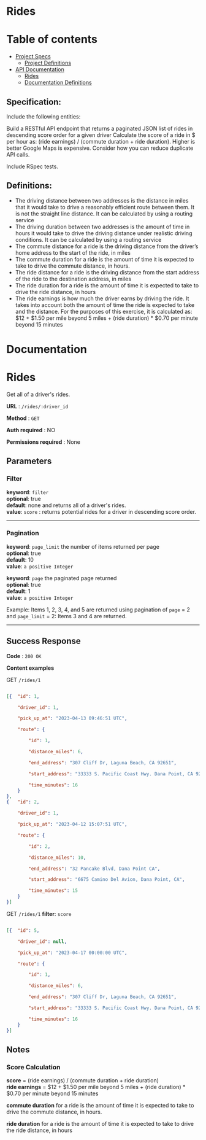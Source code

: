 # Rides
Table of contents
=================

<!--ts-->
   * [Project Specs](#specification)
      * [Project Definitions](#definitions)
   * [API Documentation](#documentation)
     * [Rides](#rides)
     * [Documentation Definitions](#definitions)
<!--te-->

## Specification:

Include the following entities: </br>

Build a RESTful API endpoint that returns a paginated JSON list of rides in descending score order for a given driver
Calculate the score of a ride in $ per hour as: (ride earnings) / (commute duration + ride duration). Higher is better
Google Maps is expensive. Consider how you can reduce duplicate API calls. </br>

Include RSpec tests.

## Definitions:

* The driving distance between two addresses is the distance in miles that it would take to drive a reasonably efficient route between them. It is not the straight line distance. It can be calculated by using a routing service
* The driving duration between two addresses is the amount of time in hours it would take to drive the driving distance under realistic driving conditions. It can be calculated by using a routing service
* The commute distance for a ride is the driving distance from the driver’s home address to the start of the ride, in miles
* The commute duration for a ride is the amount of time it is expected to take to drive the commute distance, in hours.
* The ride distance for a ride is the driving distance from the start address of the ride to the destination address, in miles
* The ride duration for a ride is the amount of time it is expected to take to drive the ride distance, in hours
* The ride earnings is how much the driver earns by driving the ride. It takes into account both the amount of time the ride is expected to take and the distance. For the purposes of this exercise, it is calculated as: $12 + $1.50 per mile beyond 5 miles + (ride duration) * $0.70 per minute beyond 15 minutes

# Documentation
#  Rides

Get all of a driver's rides.

**URL** : `/rides/:driver_id`

**Method** : `GET`

**Auth required** : NO

**Permissions required** : None

## Parameters
### Filter
**keyword**: `filter` <br />
**optional**: true <br />
**default**: none and returns all of a driver's rides.  <br />
**value**: `score` 	: returns potential rides for a driver in descending score order. <br />

---
### Pagination
**keyword**: `page_limit` the number of items returned per page <br />
**optional**: true <br />
**default**: 10 <br />
**value**: `a positive Integer` 	  <br />

**keyword**: `page` the paginated page returned <br />
**optional**: true   <br />
**default**: 1 <br />
**value**: `a positive Integer` <br />

Example: 
Items 1, 2, 3, 4, and 5 are returned using pagination of `page` = 2 and `page_limit` = 2:
Items 3 and 4 are returned.

---


##  Success Response

**Code** : `200 OK`

**Content examples**

GET `/rides/1`

```json

[{  "id": 1,

	"driver_id": 1,

	"pick_up_at": "2023-04-13 09:46:51 UTC",

	"route": {

		"id": 1,

		"distance_miles": 6,

		"end_address": "307 Cliff Dr, Laguna Beach, CA 92651",

		"start_address": "33333 S. Pacific Coast Hwy. Dana Point, CA 92629",

		"time_minutes": 16
	}
},
{	"id": 2,

	"driver_id": 1,

	"pick_up_at": "2023-04-12 15:07:51 UTC",

	"route": {

		"id": 2,

		"distance_miles": 10,

		"end_address": "32 Pancake Blvd, Dana Point CA",

		"start_address": "6675 Camino Del Avion, Dana Point, CA",

		"time_minutes": 15
	}
}]

```
GET `/rides/1`
**filter**: `score`

```json

[{	"id": 5,

	"driver_id": null,

	"pick_up_at": "2023-04-17 00:00:00 UTC",

	"route": {

		"id": 1,

		"distance_miles": 6,

		"end_address": "307 Cliff Dr, Laguna Beach, CA 92651",

		"start_address": "33333 S. Pacific Coast Hwy. Dana Point, CA 92629",

		"time_minutes": 16
	}
}]

```

##  Notes

### Score Calculation
**score** = (ride earnings) / (commute duration + ride duration)<br />
**ride earnings** = $12 + $1.50 per mile beyond 5 miles + (ride duration) * $0.70 per minute beyond 15 minutes<br />

**commute duration** for a ride is the amount of time it is expected to take to drive the commute distance, in hours.<br />
  
**ride duration** for a ride is the amount of time it is expected to take to drive the ride distance, in hours<br />
    

